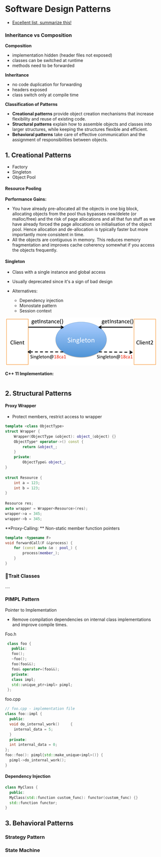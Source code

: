 # Software Design Patterns

- [Excellent list, summarize this!](https://sourcemaking.com/design_patterns)



### Inheritance vs Composition

**Composition**

- implementation hidden (header files not exposed)
- classes can be switched at runtime
- methods need to be forwarded

**Inheritance**

- no code duplication for forwarding
- headers exposed
- class switch only at compile time





**Classification of Patterns**

- **Creational patterns** provide object creation mechanisms that increase flexibility and reuse of existing code.
- **Structural patterns** explain how to assemble objects and classes into larger structures, while keeping the structures flexible and efficient.
- **Behavioral patterns** take care of effective communication and the assignment of responsibilities between objects.



## 1. Creational Patterns

- Factory
- Singleton
- Object Pool





#### Resource Pooling

**Performance Gains:**

- You have already pre-allocated all the objects in one big block, 
  allocating objects from the pool thus bypasses new/delete (or 
  malloc/free) and the risk of page allocations and all that fun stuff as 
  we have already forced the page allocations on initialisation of the 
  object pool. Hence allocation and de-allocation is typically faster but 
  more importantly more consistent in time.
- All the objects are contiguous in memory. This reduces memory 
  fragmentation and improves cache coherency somewhat if you access the 
  objects frequently.

#### Singleton

- Class with a single instance and global access

- Usually deprecated since it's a sign of bad design

- Alternatives:

  - Dependency injection
  - Monostate pattern
  - Session context


![singleton-schema.png](img\singleton-schema.png)



**C++ 11 Implementation:**

```java

```





## 2. Structural Patterns

#### Proxy Wrapper 

- Protect members, restrict access to wrapper

```cpp
template <class ObjectType>
struct Wrapper {
	Wrapper(ObjectType &object): object_(object) {}
    ObjectType* operator->() const {
    	return &object_;
    }
    private:
    	ObjectType& object_;
}

struct Resource {
	int a = 123;
	int b = 123;
}

Resource res;
auto wrapper = Wrapper<Resource>(res);
wrapper->a = 345;
wrapper->b = 345;
```



**Proxy-Calling: ** Non-static member function pointers

```cpp
template <typename F>
void forwardCall(F &&process) {
    for (const auto &o : pool_) {
        process(member_);
    }
}
```



### Trait Classes

….



### PIMPL Pattern

Pointer to Implementation

- Remove compilation dependencies on internal class implementations and improve compile times.



Foo.h

```cpp
 class foo {   
   public:     
   foo();     
   ~foo();     
   foo(foo&&);     
   foo& operator=(foo&&);   
   private:     
   class impl;     
   std::unique_ptr<impl> pimpl; 
 };
```

foo.cpp

```cpp
// foo.cpp - implementation file 
class foo::impl {   
  public:     
  void do_internal_work()     {       
    internal_data = 5;     
  }   
  private:     
  int internal_data = 0; 
}; 
foo::foo(): pimpl{std::make_unique<impl>()} {   
  pimpl->do_internal_work(); 
} 
```



#### Dependency Injection

```cpp
class MyClass {
  public:
  MyClass(std::function custom_func): functor(custom_func) {}
  std::function functor;
}
```



## 3. Behavioral Patterns



### Strategy Pattern





### State Machine



